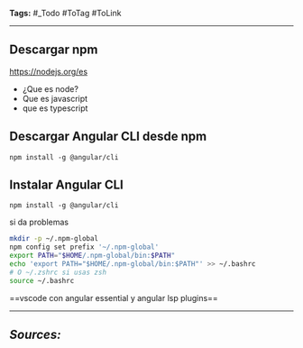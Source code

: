 **Tags:** #_Todo
#ToTag #ToLink 
- - -
## Descargar npm
 https://nodejs.org/es
- ¿Que es node?
- Que es javascript
- que es typescript
## Descargar Angular CLI desde npm
``` node
npm install -g @angular/cli
```
## Instalar Angular CLI
```
npm install -g @angular/cli
```
si da problemas
``` bash
mkdir -p ~/.npm-global
npm config set prefix '~/.npm-global'
export PATH="$HOME/.npm-global/bin:$PATH"
echo 'export PATH="$HOME/.npm-global/bin:$PATH"' >> ~/.bashrc  
# O ~/.zshrc si usas zsh
source ~/.bashrc
```


==vscode con angular essential y angular lsp plugins==

- - - 
## ***Sources:***